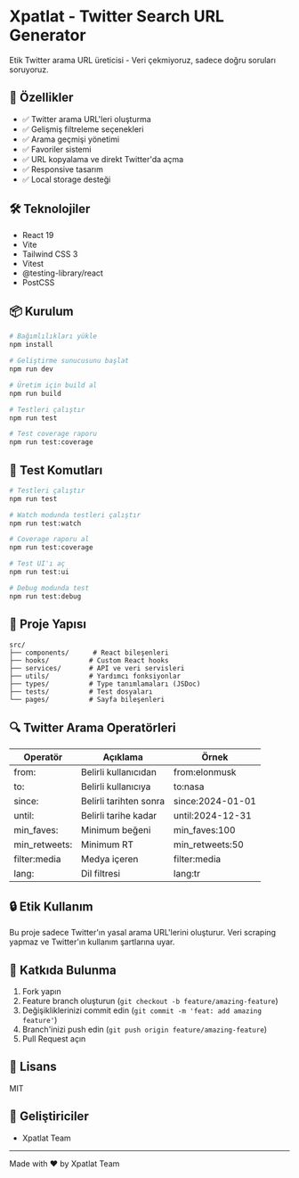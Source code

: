 # Xpatlat - Twitter Search URL Generator

Etik Twitter arama URL üreticisi - Veri çekmiyoruz, sadece doğru soruları soruyoruz.

## 🚀 Özellikler

- ✅ Twitter arama URL'leri oluşturma
- ✅ Gelişmiş filtreleme seçenekleri
- ✅ Arama geçmişi yönetimi
- ✅ Favoriler sistemi
- ✅ URL kopyalama ve direkt Twitter'da açma
- ✅ Responsive tasarım
- ✅ Local storage desteği

## 🛠️ Teknolojiler

- React 19
- Vite
- Tailwind CSS 3
- Vitest
- @testing-library/react
- PostCSS

## 📦 Kurulum

```bash
# Bağımlılıkları yükle
npm install

# Geliştirme sunucusunu başlat
npm run dev

# Üretim için build al
npm run build

# Testleri çalıştır
npm run test

# Test coverage raporu
npm run test:coverage
```

## 🧪 Test Komutları

```bash
# Testleri çalıştır
npm run test

# Watch modunda testleri çalıştır
npm run test:watch

# Coverage raporu al
npm run test:coverage

# Test UI'ı aç
npm run test:ui

# Debug modunda test
npm run test:debug
```

## 📁 Proje Yapısı

```
src/
├── components/      # React bileşenleri
├── hooks/          # Custom React hooks
├── services/       # API ve veri servisleri
├── utils/          # Yardımcı fonksiyonlar
├── types/          # Type tanımlamaları (JSDoc)
├── tests/          # Test dosyaları
└── pages/          # Sayfa bileşenleri
```

## 🔍 Twitter Arama Operatörleri

| Operatör | Açıklama | Örnek |
|----------|----------|-------|
| from: | Belirli kullanıcıdan | from:elonmusk |
| to: | Belirli kullanıcıya | to:nasa |
| since: | Belirli tarihten sonra | since:2024-01-01 |
| until: | Belirli tarihe kadar | until:2024-12-31 |
| min_faves: | Minimum beğeni | min_faves:100 |
| min_retweets: | Minimum RT | min_retweets:50 |
| filter:media | Medya içeren | filter:media |
| lang: | Dil filtresi | lang:tr |

## 🔒 Etik Kullanım

Bu proje sadece Twitter'ın yasal arama URL'lerini oluşturur. Veri scraping yapmaz ve Twitter'ın kullanım şartlarına uyar.

## 🤝 Katkıda Bulunma

1. Fork yapın
2. Feature branch oluşturun (`git checkout -b feature/amazing-feature`)
3. Değişikliklerinizi commit edin (`git commit -m 'feat: add amazing feature'`)
4. Branch'inizi push edin (`git push origin feature/amazing-feature`)
5. Pull Request açın

## 📝 Lisans

MIT

## 👥 Geliştiriciler

- Xpatlat Team

---

Made with ❤️ by Xpatlat Team
